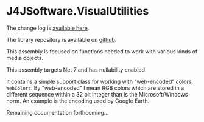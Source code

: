# J4JSoftware.VisualUtilities

The change log is [available here](changes.md).

The library repository is available on [github](https://github.com/markolbert/ProgrammingUtilities/blob/master/docs/visual-utils.md).

This assembly is focused on functions needed to work with various kinds of media objects.

This assembly targets Net 7 and has nullability enabled.

It contains a simple support class for working with "web-encoded" colors, `WebColors`. By "web-encoded" I mean RGB colors which are stored in a different sequence within a 32 bit integer than is the Microsoft/Windows norm. An example is the encoding used by Google Earth.

Remaining documentation forthcoming...
